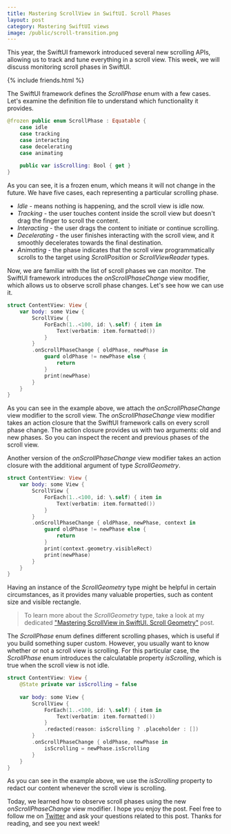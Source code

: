 ```yaml
---
title: Mastering ScrollView in SwiftUI. Scroll Phases
layout: post
category: Mastering SwiftUI views
image: /public/scroll-transition.png
---
```


This year, the SwiftUI framework introduced several new scrolling APIs, allowing us to track and tune everything in a scroll view. This week, we will discuss monitoring scroll phases in SwiftUI.

{% include friends.html %}

The SwiftUI framework defines the *ScrollPhase* enum with a few cases. Let's examine the definition file to understand which functionality it provides.

```swift
@frozen public enum ScrollPhase : Equatable {
    case idle
    case tracking
    case interacting
    case decelerating
    case animating
    
    public var isScrolling: Bool { get }
}
```

As you can see, it is a frozen enum, which means it will not change in the future. We have five cases, each representing a particular scrolling phase.

* *Idle* - means nothing is happening, and the scroll view is idle now.
* *Tracking* - the user touches content inside the scroll view but doesn't drag the finger to scroll the content. 
* *Interacting* - the user drags the content to initiate or continue scrolling.
* *Decelerating* - the user finishes interacting with the scroll view, and it smoothly decelerates towards the final destination. 
* *Animating* - the phase indicates that the scroll view programmatically scrolls to the target using *ScrollPosition* or *ScrollViewReader* types.

Now, we are familiar with the list of scroll phases we can monitor. The SwiftUI framework introduces the *onScrollPhaseChange* view modifier, which allows us to observe scroll phase changes. Let's see how we can use it.

```swift
struct ContentView: View {
    var body: some View {
        ScrollView {
            ForEach(1..<100, id: \.self) { item in
                Text(verbatim: item.formatted())
            }
        }
        .onScrollPhaseChange { oldPhase, newPhase in
            guard oldPhase != newPhase else {
                return
            }
            print(newPhase)
        }
    }
}
```

As you can see in the example above, we attach the *onScrollPhaseChange* view modifier to the scroll view. The *onScrollPhaseChange* view modifier takes an action closure that the SwiftUI framework calls on every scroll phase change. The action closure provides us with two arguments: old and new phases. So you can inspect the recent and previous phases of the scroll view.

Another version of the *onScrollPhaseChange* view modifier takes an action closure with the additional argument of type *ScrollGeometry*. 

```swift
struct ContentView: View {
    var body: some View {
        ScrollView {
            ForEach(1..<100, id: \.self) { item in
                Text(verbatim: item.formatted())
            }
        }
        .onScrollPhaseChange { oldPhase, newPhase, context in
            guard oldPhase != newPhase else {
                return
            }
            print(context.geometry.visibleRect)
            print(newPhase)
        }
    }
}
```

Having an instance of the *ScrollGeometry* type might be helpful in certain circumstances, as it provides many valuable properties, such as content size and visible rectangle.

> To learn more about the *ScrollGeometry* type, take a look at my dedicated ["Mastering ScrollView in SwiftUI. Scroll Geometry"](/2024/06/25/mastering-scrollview-in-swiftui-scroll-geometry/) post.

The *ScrollPhase* enum defines different scrolling phases, which is useful if you build something super custom. However, you usually want to know whether or not a scroll view is scrolling. For this particular case, the *ScrollPhase* enum introduces the calculatable property *isScrolling*, which is true when the scroll view is not idle.

```swift
struct ContentView: View {
    @State private var isScrolling = false
    
    var body: some View {
        ScrollView {
            ForEach(1..<100, id: \.self) { item in
                Text(verbatim: item.formatted())
            }
            .redacted(reason: isScrolling ? .placeholder : [])
        }
        .onScrollPhaseChange { oldPhase, newPhase in
            isScrolling = newPhase.isScrolling
        }
    }
}
```

As you can see in the example above, we use the *isScrolling* property to redact our content whenever the scroll view is scrolling.

Today, we learned how to observe scroll phases using the new *onScrollPhaseChange* view modifier. I hope you enjoy the post. Feel free to follow me on [Twitter](https://twitter.com/mecid) and ask your questions related to this post. Thanks for reading, and see you next week!

